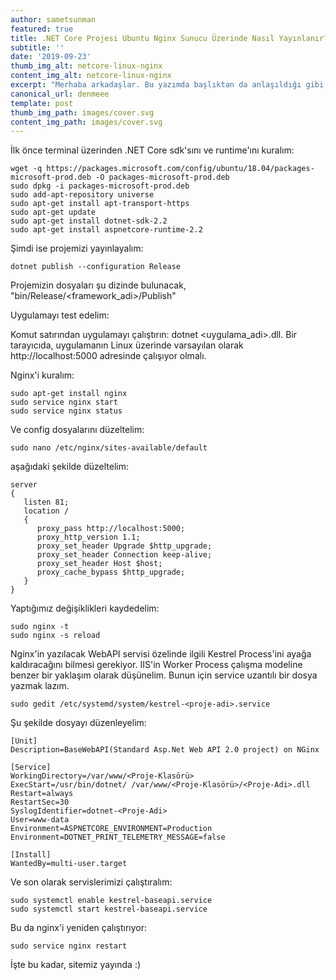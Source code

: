 ```yaml
---
author: sametsunman
featured: true
title: .NET Core Projesi Ubuntu Nginx Sunucu Üzerinde Nasıl Yayınlanır?
subtitle: ''
date: '2019-09-23'
thumb_img_alt: netcore-linux-nginx
content_img_alt: netcore-linux-nginx
excerpt: "Merhaba arkadaşlar. Bu yazımda başlıktan da anlaşıldığı gibi Asp.Net ile kodladığımız bir projeyi web ortamında yayınlayıp kullanılabilir hale getirme konusuna değineceğim. Bildiğiniz gibi web uygulamalarını tamamladığımız\_ zaman internet ortamına o haliyle yükleyemeyiz. Web ortamında çalışabilecek hale getirmek için projelerimizi publish etmemiz gerekir. Hadi nasıl yapıldığına bakalım."
canonical_url: denmeee
template: post
thumb_img_path: images/cover.svg
content_img_path: images/cover.svg
---
```

İlk önce terminal üzerinden .NET Core sdk'sını ve runtime'ını kuralım:

    wget -q https://packages.microsoft.com/config/ubuntu/18.04/packages-microsoft-prod.deb -O packages-microsoft-prod.deb
    sudo dpkg -i packages-microsoft-prod.deb
    sudo add-apt-repository universe
    sudo apt-get install apt-transport-https
    sudo apt-get update
    sudo apt-get install dotnet-sdk-2.2
    sudo apt-get install aspnetcore-runtime-2.2

Şimdi ise projemizi yayınlayalım:

    dotnet publish --configuration Release

Projemizin dosyaları şu dizinde bulunacak, "bin/Release/\<framework_adi>/Publish"

Uygulamayı test edelim:

Komut satırından uygulamayı çalıştırın: dotnet \<uygulama_adi>.dll.
Bir tarayıcıda, uygulamanın Linux üzerinde varsayılan olarak http://localhost:5000 adresinde çalışıyor olmalı.

Nginx'i kuralım:

    sudo apt-get install nginx
    sudo service nginx start
    sudo service nginx status

Ve config dosyalarını düzeltelim:

    sudo nano /etc/nginx/sites-available/default

aşağıdaki şekilde düzeltelim:

    server 
    {
       listen 81; 
       location / 
       {      
          proxy_pass http://localhost:5000;
          proxy_http_version 1.1;
          proxy_set_header Upgrade $http_upgrade;
          proxy_set_header Connection keep-alive;
          proxy_set_header Host $host;
          proxy_cache_bypass $http_upgrade;
       }
    }

Yaptığımız değişiklikleri kaydedelim:

    sudo nginx -t
    sudo nginx -s reload

Nginx'in yazılacak WebAPI servisi özelinde ilgili Kestrel Process'ini ayağa kaldıracağını bilmesi gerekiyor. IIS'in Worker Process çalışma modeline benzer bir yaklaşım olarak düşünelim. Bunun için service uzantılı bir dosya yazmak lazım.

    sudo gedit /etc/systemd/system/kestrel-<proje-adi>.service

Şu şekilde dosyayı düzenleyelim:

    [Unit]
    Description=BaseWebAPI(Standard Asp.Net Web API 2.0 project) on NGinx
     
    [Service]
    WorkingDirectory=/var/www/<Proje-Klasörü>
    ExecStart=/usr/bin/dotnet/ /var/www/<Proje-Klasörü>/<Proje-Adi>.dll
    Restart=always
    RestartSec=30
    SyslogIdentifier=dotnet-<Proje-Adi>
    User=www-data
    Environment=ASPNETCORE_ENVIRONMENT=Production
    Environment=DOTNET_PRINT_TELEMETRY_MESSAGE=false
     
    [Install]
    WantedBy=multi-user.target

Ve son olarak servislerimizi çalıştıralım:

    sudo systemctl enable kestrel-baseapi.service
    sudo systemctl start kestrel-baseapi.service

Bu da nginx'i yeniden çalıştırıyor:

    sudo service nginx restart

İşte bu kadar, sitemiz yayında :)

